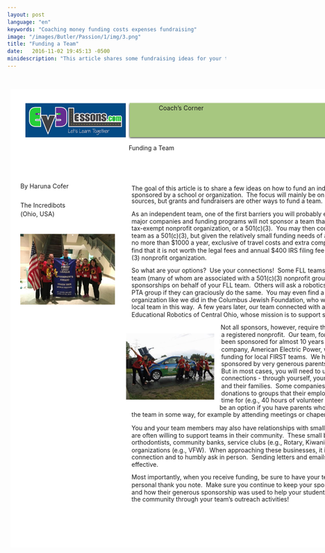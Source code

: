 ```yaml
---
layout: post
language: "en"
keywords: "Coaching money funding costs expenses fundraising"
image: "/images/Butler/Passion/1/img/3.png"
title: "Funding a Team"
date:   2016-11-02 19:45:13 -0500
minidescription: "This article shares some fundraising ideas for your team."
---
```

﻿<?xml version="1.0" encoding="utf-8"?>
<html xml:lang="en" lang="en" xmlns="http://www.w3.org/1999/xhtml">
  <head>
    <meta http-equiv="Content-Style-Type" content="text/css" />
    <title>yAHnxbbG</title>
    <link rel="stylesheet" type="text/css" href="/coachcorner/yAHnxbbG/yAHnxbbG.css" />
    <!--[if IE]><script type="text/javascript" src="/coachcorner/yAHnxbbG/excanvas-compiled.js"></script><![endif]-->
    <script type="text/javascript" src="/coachcorner/yAHnxbbG/yAHnxbbG.js"> </script>
  </head>
  <body>
    <div style="margin:1ex;">
      <div style="width:100%">
        <!--<table style="border:0;width:100%;">
          <tbody>
            <tr>
              <td bgcolor="eeeeee" align="right">
                <font face="arial,sans-serif">
                  <b>Page 1</b>
                </font>
              </td>
            </tr>
          </tbody>
        </table>-->
      </div>
      <div style="position:relative;width:612pt;height:792pt;">
        <div style="position:absolute;left:0pt;top:0pt;width:100%;height:100%;clip:rect(0pt,612pt,792pt,0pt);" class="fmt-1">
          <img style="position:absolute;left:25pt;top:24pt;width:174pt;height:60.0003pt;z-index:2;" src="/coachcorner/yAHnxbbG/34ce081c00d8291c7f76c5dffde88a41.png" alt="Image_8_0" />
          <img style="position:absolute;left:202.5pt;top:22.4pt;width:387.01pt;height:65.1599pt;z-index:3;" src="/coachcorner/yAHnxbbG/6e47e8984368606f6e063300aba4e4d7.png" alt="Image_10_0" /><span class="fmt-0" style="white-space:pre;"><div style="position:absolute;top:26.24pt;left:256pt;z-index:5;letter-spacing:.005em;">Coach’s Corner</div></span><img style="position:absolute;left:205.5pt;top:23.56pt;width:381pt;height:60pt;z-index:4;" src="/coachcorner/yAHnxbbG/28101f4ded12d4d5997fcf141843fbd9.png" alt="__rendered_path__4" /><span class="fmt-6" style="white-space:pre;"><div style="position:absolute;top:95.068pt;left:204pt;z-index:86;letter-spacing:-.002em;">Funding a Team</div></span><span class="fmt-3" style="white-space:pre;"><div style="position:absolute;top:160.97pt;left:17pt;z-index:82;letter-spacing:.007em;">By Haruna Cofer </div><div style="position:absolute;top:165.09pt;left:209pt;z-index:82;" class="fmt-1">The goal of this article is to share a few ideas on how to fund an independent team that is not </div></span><span style="white-space:pre;"><div style="position:absolute;top:176.09pt;left:209pt;z-index:43;letter-spacing:-.001em;">sponsored by a school or organization. <span> </span>The focus will mainly be on corporate funding </div></span><span style="white-space:pre;"><div style="position:absolute;top:187.09pt;left:209pt;z-index:44;letter-spacing:-.001em;">sources, but grants and fundraisers are other ways to fund a team. </div></span><span class="fmt-4" style="white-space:pre;"><div style="position:absolute;top:194.38pt;left:17pt;z-index:84;">The Incredibots<span class="fmt-5"> </span></div></span><span class="fmt-4" style="white-space:pre;"><div style="position:absolute;top:209.38pt;left:17pt;z-index:85;letter-spacing:.004em;">(Ohio, USA)</div><div style="position:absolute;top:209.09pt;left:209pt;z-index:85;" class="fmt-2">As an independent team, one of the first barriers you will probably encounter is that most </div></span><span class="fmt-2" style="white-space:pre;"><div style="position:absolute;top:222.09pt;left:209pt;z-index:46;">major companies and funding programs will not sponsor a team that is not registered as a </div></span><span class="fmt-2" style="white-space:pre;"><div style="position:absolute;top:234.09pt;left:209pt;z-index:47;letter-spacing:-.001em;">tax-exempt nonprofit organization, or a 501(c)(3).  You may then consider registering your </div></span><span class="fmt-2" style="white-space:pre;"><div style="position:absolute;top:247.09pt;left:209pt;z-index:48;">team as a 501(c)(3), but given the relatively small funding needs of an FLL team (probably </div></span><img style="position:absolute;left:17pt;top:250pt;width:163pt;height:123pt;z-index:88;" src="/coachcorner/yAHnxbbG/7c0c96c83493455952c8dfecfe2a1881.png" alt="Image_21_0" /><span class="fmt-2" style="white-space:pre;"><div style="position:absolute;top:259.09pt;left:209pt;z-index:49;">no more than $1000 a year, exclusive of travel costs and extra competitions), you will likely </div></span><span class="fmt-2" style="white-space:pre;"><div style="position:absolute;top:272.09pt;left:209pt;z-index:50;">find that it is not worth the legal fees and annual $400 IRS filing fee to register as a 501(c)</div></span><span class="fmt-2" style="white-space:pre;"><div style="position:absolute;top:285.09pt;left:209pt;z-index:51;">(3) nonprofit organization.   </div></span><span class="fmt-2" style="white-space:pre;"><div style="position:absolute;top:307.09pt;left:209pt;z-index:52;">So what are your options?  Use your connections!  Some FLL teams will ask a friendly FRC </div></span><span class="fmt-2" style="white-space:pre;"><div style="position:absolute;top:320.09pt;left:209pt;z-index:53;">team (many of whom are associated with a 501(c)(3) nonprofit group) if they can accept </div></span><span class="fmt-2" style="white-space:pre;"><div style="position:absolute;top:332.09pt;left:209pt;z-index:54;">sponsorships on behalf of your FLL team.  Others will ask a robotics booster club or school </div></span><span class="fmt-2" style="white-space:pre;"><div style="position:absolute;top:345.09pt;left:209pt;z-index:55;letter-spacing:-.003em;">PTA group if they can graciously do the same.  You may even find a generous community </div></span><span class="fmt-2" style="white-space:pre;"><div style="position:absolute;top:358.09pt;left:209pt;z-index:56;">organization like we did in the Columbus Jewish Foundation, who was willing to support our </div></span><span class="fmt-2" style="white-space:pre;"><div style="position:absolute;top:370.09pt;left:209pt;z-index:57;letter-spacing:-.002em;">local team in this way.  A few years later, our team connected with a local public charity in </div></span><span class="fmt-2" style="white-space:pre;"><div style="position:absolute;top:383.09pt;left:209pt;z-index:58;">Educational Robotics of Central Ohio, whose mission is to support students in STEM. </div></span><span class="fmt-2" style="white-space:pre;"><div style="position:absolute;top:405.09pt;left:363pt;z-index:59;">Not all sponsors, however, require that they donate to </div></span><span class="fmt-2" style="white-space:pre;"><div style="position:absolute;top:418.09pt;left:364pt;z-index:60;">a registered nonprofit.  Our team, for example, has </div></span><img style="position:absolute;left:199pt;top:422pt;width:153pt;height:115pt;z-index:87;" src="/coachcorner/yAHnxbbG/927911c4b0a98784e318f26a11ce05db.png" alt="Image_19_0" /><span class="fmt-2" style="white-space:pre;"><div style="position:absolute;top:430.09pt;left:364pt;z-index:61;">been sponsored for almost 10 years by our utilities </div></span><span class="fmt-2" style="white-space:pre;"><div style="position:absolute;top:443.09pt;left:364pt;z-index:62;letter-spacing:-.003em;">company, American Electric Power, who provides </div></span><span class="fmt-2" style="white-space:pre;"><div style="position:absolute;top:456.09pt;left:364pt;z-index:63;letter-spacing:-.002em;">funding for local FIRST teams.  We have also been </div></span><span class="fmt-2" style="white-space:pre;"><div style="position:absolute;top:468.09pt;left:364pt;z-index:64;">sponsored by very generous parents and grandparents.  </div></span><span class="fmt-2" style="white-space:pre;"><div style="position:absolute;top:481.09pt;left:364pt;z-index:65;">But in most cases, you will need to use your </div></span><span class="fmt-2" style="white-space:pre;"><div style="position:absolute;top:493.09pt;left:364pt;z-index:66;">connections - through yourself, your team members, </div></span><span class="fmt-2" style="white-space:pre;"><div style="position:absolute;top:506.09pt;left:364pt;z-index:67;">and their families.  Some companies will make </div></span><span class="fmt-2" style="white-space:pre;"><div style="position:absolute;top:519.09pt;left:364pt;z-index:68;">donations to groups that their employees volunteer </div></span><span class="fmt-2" style="white-space:pre;"><div style="position:absolute;top:531.09pt;left:364pt;z-index:69;">time for (e.g., 40 hours of volunteer time), so this may </div></span><span class="fmt-2" style="white-space:pre;"><div style="position:absolute;top:544.09pt;left:361pt;z-index:70;">be an option if you have parents who qualify and help </div></span><span class="fmt-2" style="white-space:pre;"><div style="position:absolute;top:556.09pt;left:209pt;z-index:71;">the team in some way, for example by attending meetings or chaperoning events.   </div></span><span class="fmt-2" style="white-space:pre;"><div style="position:absolute;top:579.09pt;left:209pt;z-index:72;letter-spacing:-.001em;">You and your team members may also have relationships with small local businesses, who </div></span><span class="fmt-2" style="white-space:pre;"><div style="position:absolute;top:592.09pt;left:209pt;z-index:73;">are often willing to support teams in their community.  These small businesses may be local </div></span><span class="fmt-2" style="white-space:pre;"><div style="position:absolute;top:604.09pt;left:209pt;z-index:74;">orthodontists, community banks, service clubs (e.g., Rotary, Kiwanis), and veterans </div></span><span class="fmt-2" style="white-space:pre;"><div style="position:absolute;top:617.09pt;left:209pt;z-index:75;">organizations (e.g., VFW).  When approaching these businesses, it is best to have a personal </div></span><span class="fmt-2" style="white-space:pre;"><div style="position:absolute;top:629.09pt;left:209pt;z-index:76;">connection and to humbly ask in person.  Sending letters and emails is usually not as </div></span><span class="fmt-2" style="white-space:pre;"><div style="position:absolute;top:642.09pt;left:209pt;z-index:77;letter-spacing:-.001em;">effective. </div></span><span class="fmt-2" style="white-space:pre;"><div style="position:absolute;top:664.09pt;left:209pt;z-index:78;">Most importantly, when you receive funding, be sure to have your team members send a </div></span><span class="fmt-2" style="white-space:pre;"><div style="position:absolute;top:677.09pt;left:209pt;z-index:79;">personal thank you note.  Make sure you continue to keep your sponsors updated on the team </div></span><span class="fmt-2" style="white-space:pre;"><div style="position:absolute;top:690.09pt;left:209pt;z-index:80;">and how their generous sponsorship was used to help your students, as well as help others in </div></span><img style="position:absolute;left:0pt;top:0pt;width:612pt;height:792pt;z-index:1;" src="/coachcorner/yAHnxbbG/0b27ea17e3e3b3ba27cc233b8992d2cd.png" alt="__rendered_path__1" /><span class="fmt-2" style="white-space:pre;"><div style="position:absolute;top:702.09pt;left:209pt;z-index:81;letter-spacing:-.001em;">the community through your team’s outreach activities! </div></span></div>
      </div>
    </div>
  </body>
</html>
